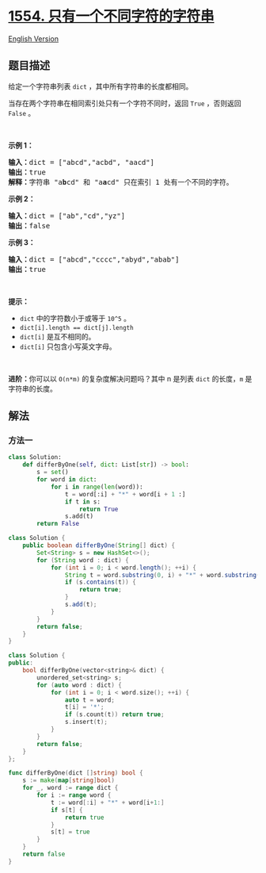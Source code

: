 # [1554. 只有一个不同字符的字符串](https://leetcode.cn/problems/strings-differ-by-one-character)

[English Version](/solution/1500-1599/1554.Strings%20Differ%20by%20One%20Character/README_EN.md)

<!-- tags:哈希表,字符串,哈希函数,滚动哈希 -->

## 题目描述

<!-- 这里写题目描述 -->

<p>给定一个字符串列表&nbsp;<code>dict</code> ，其中所有字符串的长度都相同。</p>

<p>当存在两个字符串在相同索引处只有一个字符不同时，返回 <code>True</code> ，否则返回 <code>False</code> 。</p>

<p>&nbsp;</p>

<p><strong>示例 1：</strong></p>

<pre>
<strong>输入：</strong>dict = ["abcd","acbd", "aacd"]
<strong>输出：</strong>true
<strong>解释：</strong>字符串 "a<strong>b</strong>cd" 和 "a<strong>a</strong>cd" 只在索引 1 处有一个不同的字符。
</pre>

<p><strong>示例 2：</strong></p>

<pre>
<strong>输入：</strong>dict = ["ab","cd","yz"]
<strong>输出：</strong>false
</pre>

<p><strong>示例 3：</strong></p>

<pre>
<strong>输入：</strong>dict = ["abcd","cccc","abyd","abab"]
<strong>输出：</strong>true
</pre>

<p>&nbsp;</p>

<p><strong>提示：</strong></p>

<ul>
	<li><code>dict</code>&nbsp;中的字符数小于或等于&nbsp;<code>10^5</code>&nbsp;。</li>
	<li><code>dict[i].length == dict[j].length</code></li>
	<li><code>dict[i]</code>&nbsp;是互不相同的。</li>
	<li><code>dict[i]</code>&nbsp;只包含小写英文字母。</li>
</ul>

<p>&nbsp;</p>

<p><strong>进阶：</strong>你可以以 <code>O(n*m)</code> 的复杂度解决问题吗？其中 n 是列表 <code>dict</code> 的长度，<code>m</code> 是字符串的长度。</p>

## 解法

### 方法一

<!-- tabs:start -->

```python
class Solution:
    def differByOne(self, dict: List[str]) -> bool:
        s = set()
        for word in dict:
            for i in range(len(word)):
                t = word[:i] + "*" + word[i + 1 :]
                if t in s:
                    return True
                s.add(t)
        return False
```

```java
class Solution {
    public boolean differByOne(String[] dict) {
        Set<String> s = new HashSet<>();
        for (String word : dict) {
            for (int i = 0; i < word.length(); ++i) {
                String t = word.substring(0, i) + "*" + word.substring(i + 1);
                if (s.contains(t)) {
                    return true;
                }
                s.add(t);
            }
        }
        return false;
    }
}
```

```cpp
class Solution {
public:
    bool differByOne(vector<string>& dict) {
        unordered_set<string> s;
        for (auto word : dict) {
            for (int i = 0; i < word.size(); ++i) {
                auto t = word;
                t[i] = '*';
                if (s.count(t)) return true;
                s.insert(t);
            }
        }
        return false;
    }
};
```

```go
func differByOne(dict []string) bool {
	s := make(map[string]bool)
	for _, word := range dict {
		for i := range word {
			t := word[:i] + "*" + word[i+1:]
			if s[t] {
				return true
			}
			s[t] = true
		}
	}
	return false
}
```

<!-- tabs:end -->

<!-- end -->
